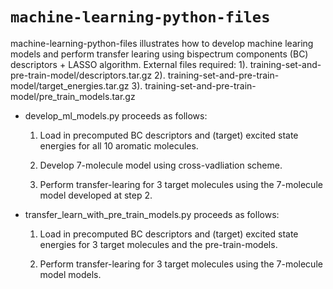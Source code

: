 # `machine-learning-python-files`

machine-learning-python-files illustrates how to develop machine learing models and perform transfer learing using bispectrum components (BC) descriptors + LASSO algorithm. 
External files required: 
		       1). training-set-and-pre-train-model/descriptors.tar.gz 
		       2). training-set-and-pre-train-model/target_energies.tar.gz
		       3). training-set-and-pre-train-model/pre_train_models.tar.gz


- develop_ml_models.py proceeds as follows:
	
    1. Load in precomputed BC descriptors and (target) excited state energies for all 10 aromatic molecules.

    2. Develop 7-molecule model using cross-vadliation scheme.
     
    3. Perform transfer-learing for 3 target molecules using the 7-molecule model developed at step 2. 
			      
-  transfer_learn_with_pre_train_models.py proceeds as follows:

    1. Load in precomputed BC descriptors and (target) excited state energies for 3 target molecules  and the pre-train-models.

    2. Perform transfer-learing for 3 target molecules using the 7-molecule model models. 
